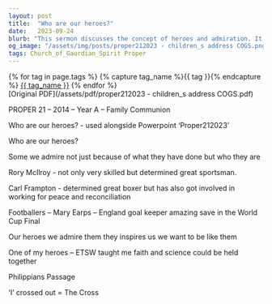 ```yaml
---
layout: post
title:  "Who are our heroes?"
date:   2023-09-24
blurb: "This sermon discusses the concept of heroes and admiration. It mentions figures from sports like Rory McIlroy and Mary Earps, and how they inspire us not just because of their achievements, but also because of their character. The sermon also touches on the integration of faith and science."
og_image: "/assets/img/posts/proper212023 - children_s address COGS.png"
tags: Church_of_Gaurdian_Spirit Proper
---    
```

<div class="tag-pills">
  {% for tag in page.tags %}
    {% capture tag_name %}{{ tag }}{% endcapture %}
    <a href="{{ site.baseurl }}/tag/{{ tag_name | slugify }}" class="tag-pill">{{ tag_name }}</a>
  {% endfor %}
</div>
[Original PDF](/assets/pdf/proper212023 - children_s address COGS.pdf)

PROPER 21 – 2014 – Year A – Family Communion

Who are our heroes? - used alongside Powerpoint ‘Proper212023’

Who are our heroes?

Some we admire not just because of what they have done but who they are

Rory McIlroy - not only very skilled but determined great sportsman.

Carl Frampton - determined great boxer but has also got involved in working for peace and reconciliation

Footballers – Mary Earps – England goal keeper amazing save in the World Cup Final

Our heroes we admire them they inspires us we want to be like them

One of my heroes – ETSW taught me faith and science could be held together

Philippians Passage

‘I’ crossed out = The Cross
